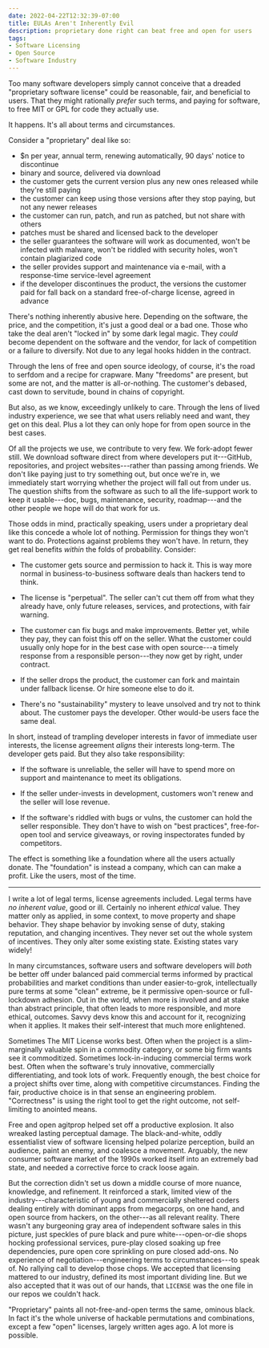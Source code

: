 ```yaml
---
date: 2022-04-22T12:32:39-07:00
title: EULAs Aren't Inherently Evil
description: proprietary done right can beat free and open for users
tags:
- Software Licensing
- Open Source
- Software Industry
---
```


Too many software developers simply cannot conceive that a dreaded "proprietary software license" could be reasonable, fair, and beneficial to users.  That they might rationally _prefer_ such terms, and paying for software, to free MIT or GPL for code they actually use.

It happens.  It's all about terms and circumstances.

Consider a "proprietary" deal like so:

- $n per year, annual term, renewing automatically, 90 days' notice to discontinue
- binary and source, delivered via download
- the customer gets the current version plus any new ones released while they're still paying
- the customer can keep using those versions after they stop paying, but not any newer releases
- the customer can run, patch, and run as patched, but not share with others
- patches must be shared and licensed back to the developer
- the seller guarantees the software will work as documented, won't be infected with malware, won't be riddled with security holes, won't contain plagiarized code
- the seller provides support and maintenance via e-mail, with a response-time service-level agreement
- if the developer discontinues the product, the versions the customer paid for fall back on a standard free-of-charge license, agreed in advance

There's nothing inherently abusive here.  Depending on the software, the price, and the competition, it's just a good deal or a bad one.  Those who take the deal aren't "locked in" by some dark legal magic.  They _could_ become dependent on the software and the vendor, for lack of competition or a failure to diversify.  Not due to any legal hooks hidden in the contract.

Through the lens of free and open source ideology, of course, it's the road to serfdom and a recipe for crapware.  Many "freedoms" are present, but some are not, and the matter is all-or-nothing.  The customer's debased, cast down to servitude, bound in chains of copyright.

But also, as we know, exceedingly unlikely to care.  Through the lens of lived industry experience, we see that what users reliably need and want, they get on this deal.  Plus a lot they can only hope for from open source in the best cases.

Of all the projects we use, we contribute to very few.  We fork-adopt fewer still.  We download software direct from where developers put it---GitHub, repositories, and project websites---rather than passing among friends.  We don't like paying just to try something out, but once we're in, we immediately start worrying whether the project will fall out from under us.  The question shifts from the software as such to all the life-support work to keep it usable---doc, bugs, maintenance, security, roadmap---and the other people we hope will do that work for us.

Those odds in mind, practically speaking, users under a proprietary deal like this concede a whole lot of nothing.  Permission for things they won't want to do.  Protections against problems they won't have.  In return, they get real benefits _within_ the folds of probability.  Consider:

- The customer gets source and permission to hack it.  This is way more normal in business-to-business software deals than hackers tend to think.

- The license is "perpetual".  The seller can't cut them off from what they already have, only future releases, services, and protections, with fair warning.

- The customer can fix bugs and make improvements.  Better yet, while they pay, they can foist this off on the seller.  What the customer could usually only hope for in the best case with open source---a timely response from a responsible person---they now get by right, under contract.

- If the seller drops the product, the customer can fork and maintain under fallback license.  Or hire someone else to do it.

- There's no "sustainability" mystery to leave unsolved and try not to think about.  The customer pays the developer.  Other would-be users face the same deal.

In short, instead of trampling developer interests in favor of immediate user interests, the license agreement _aligns_ their interests long-term.  The developer gets paid.  But they also take responsibility:

- If the software is unreliable, the seller will have to spend more on support and maintenance to meet its obligations.

- If the seller under-invests in development, customers won't renew and the seller will lose revenue.

- If the software's riddled with bugs or vulns, the customer can hold the seller responsible.  They don't have to wish on "best practices", free-for-open tool and service giveaways, or roving inspectorates funded by competitors.

The effect is something like a foundation where all the users actually donate.  The "foundation" is instead a company, which can can make a profit.  Like the users, most of the time.

---

I write a lot of legal terms, license agreements included.  Legal terms have _no inherent value_, good or ill.  Certainly no inherent _ethical_ value.  They matter only as applied, in some context, to move property and shape behavior.  They shape behavior by invoking sense of duty, staking reputation, and changing incentives.  They never set out the whole system of incentives.  They only alter some existing state.  Existing states vary widely!

In many circumstances, software users and software developers will _both_ be better off under balanced paid commercial terms informed by practical probabilities and market conditions than under easier-to-grok, intellectually pure terms at some "clean" extreme, be it permissive open-source or full-lockdown adhesion.  Out in the world, when more is involved and at stake than abstract principle, that often leads to more responsible, and more ethical, outcomes.  Savvy devs know this and account for it, recognizing when it applies.  It makes their self-interest that much more enlightened.

Sometimes The MIT License works best.  Often when the project is a slim-marginally valuable spin in a commodity category, or some big firm wants see it commoditized.  Sometimes lock-in-inducing commercial terms work best.  Often when the software's truly innovative, commercially differentiating, and took lots of work.  Frequently enough, the best choice for a project shifts over time, along with competitive circumstances.  Finding the fair, productive choice is in that sense an engineering problem.  "Correctness" is using the right tool to get the right outcome, not self-limiting to anointed means.

Free and open agitprop helped set off a productive explosion.  It also wreaked lasting perceptual damage.  The black-and-white, oddly essentialist view of software licensing helped polarize perception, build an audience, paint an enemy, and coalesce a movement.  Arguably, the new consumer software market of the 1990s worked itself into an extremely bad state, and needed a corrective force to crack loose again.

But the correction didn't set us down a middle course of more nuance, knowledge, and refinement.  It reinforced a stark, limited view of the industry---characteristic of young and commercially sheltered coders dealing entirely with dominant apps from megacorps, on one hand, and open source from hackers, on the other---as all relevant reality.  There wasn't any burgeoning gray area of independent software sales in this picture, just speckles of pure black and pure white---open-or-die shops hocking professional services, pure-play closed soaking up free dependencies, pure open core sprinkling on pure closed add-ons.  No experience of negotiation---engineering terms to circumstances---to speak of.  No rallying call to develop those chops.  We accepted that licensing mattered to our industry, defined its most important dividing line.  But we also accepted that it was out of our hands, that `LICENSE` was the one file in our repos we couldn't hack.

"Proprietary" paints all not-free-and-open terms the same, ominous black.  In fact it's the whole universe of hackable permutations and combinations, except a few "open" licenses, largely written ages ago.  A lot more is possible.
